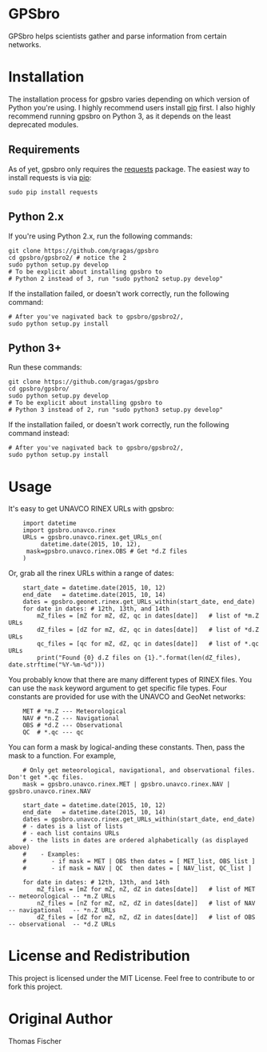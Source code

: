 # GPSbro

GPSbro helps scientists gather and parse information from certain networks.

# Installation

The installation process for gpsbro varies depending on which version of Python you're using. I highly recommend users install [pip](http://pip.readthedocs.org/en/stable/installing/) first. I also highly recommend running gpsbro on Python 3, as it depends on the least deprecated modules.

## Requirements

As of yet, gpsbro only requires the [requests](http://docs.python-requests.org/en/latest/) package. The easiest way to install requests is via [pip](http://pip.readthedocs.org/en/stable/installing/):

```
sudo pip install requests
```

## Python 2.x

If you're using Python 2.x, run the following commands:

```
git clone https://github.com/gragas/gpsbro
cd gpsbro/gpsbro2/ # notice the 2
sudo python setup.py develop
# To be explicit about installing gpsbro to
# Python 2 instead of 3, run "sudo python2 setup.py develop"
```

If the installation failed, or doesn't work correctly, run the following command:

```
# After you've nagivated back to gpsbro/gpsbro2/,
sudo python setup.py install
```

## Python 3+

Run these commands:

```
git clone https://github.com/gragas/gpsbro
cd gpsbro/gpsbro/
sudo python setup.py develop
# To be explicit about installing gpsbro to
# Python 3 instead of 2, run "sudo python3 setup.py develop"
```

If the installation failed, or doesn't work correctly, run the following command instead:

```
# After you've nagivated back to gpsbro/gpsbro2/,
sudo python setup.py install
```

# Usage

It's easy to get UNAVCO RINEX URLs with gpsbro:

```
    import datetime
    import gpsbro.unavco.rinex
    URLs = gpsbro.unavco.rinex.get_URLs_on(
    	 datetime.date(2015, 10, 12),
	 mask=gpsbro.unavco.rinex.OBS # Get *d.Z files
    )
```

Or, grab all the rinex URLs within a range of dates:

```
    start_date = datetime.date(2015, 10, 12)
    end_date   = datetime.date(2015, 10, 14)
    dates = gpsbro.geonet.rinex.get_URLs_within(start_date, end_date)
    for date in dates: # 12th, 13th, and 14th
        mZ_files = [mZ for mZ, dZ, qc in dates[date]]   # list of *m.Z URLs
        dZ_files = [dZ for mZ, dZ, qc in dates[date]]   # list of *d.Z URLs
        qc_files = [qc for mZ, dZ, qc in dates[date]]   # list of *.qc URLs
        print("Found {0} d.Z files on {1}.".format(len(dZ_files), date.strftime("%Y-%m-%d")))
```

You probably know that there are many different types of RINEX files. You can use the `mask` keyword argument to get specific file types. Four constants are provided for use with the UNAVCO and GeoNet networks:

```
    MET # *m.Z --- Meteorological
    NAV # *n.Z --- Navigational
    OBS # *d.Z --- Observational
    QC  # *.qc --- qc
```

You can form a mask by logical-anding these constants. Then, pass the mask to a function. For example,

```
    # Only get meteorological, navigational, and observational files. Don't get *.qc files.
    mask = gpsbro.unavco.rinex.MET | gpsbro.unavco.rinex.NAV | gpsbro.unavco.rinex.NAV

    start_date = datetime.date(2015, 10, 12)
    end_date   = datetime.date(2015, 10, 14)
    dates = gpsbro.unavco.rinex.get_URLs_within(start_date, end_date)
    # - dates is a list of lists
    # - each list contains URLs
    # - the lists in dates are ordered alphabetically (as displayed above)
    #    - Examples:
    #       - if mask = MET | OBS then dates = [ MET_list, OBS_list ]
    #       - if mask = NAV | QC  then dates = [ NAV_list, QC_list ]

    for date in dates: # 12th, 13th, and 14th
        mZ_files = [mZ for mZ, nZ, dZ in dates[date]]   # list of MET -- meteorological -- *m.Z URLs
        nZ_files = [nZ for mZ, nZ, dZ in dates[date]]   # list of NAV -- navigational   -- *n.Z URLs
        dZ_files = [dZ for mZ, nZ, dZ in dates[date]]   # list of OBS -- observational  -- *d.Z URLs
```

# License and Redistribution

This project is licensed under the MIT License. Feel free to contribute to or fork this project.

# Original Author

Thomas Fischer
